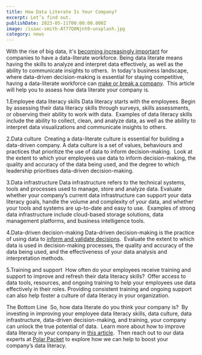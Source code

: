 ```yaml
---
title: How Data Literate Is Your Company?
excerpt: Let’s find out.
publishDate: 2023-05-11T00:00:00.000Z
image: /isaac-smith-AT77Q0Njnt0-unsplash.jpg
category: news
---
```


With the rise of big data, it's [becoming increasingly important](https://polarpacket.com/blog/5-reasons-why-data-analytics-is-important/) for companies to have a data-literate workforce. Being data literate means having the skills to analyze and interpret data effectively, as well as the ability to communicate insights to others. 
In today's business landscape, where data-driven decision-making is essential for staying competitive, having a data-literate workforce can [make or break a company](https://polarpacket.com/blog/why-is-data-literacy-important-for-businesses/). 
This article will help you to assess how data literate your company is. 

1.Employee data literacy skills
Data literacy starts with the employees. Begin by assessing their data literacy skills through surveys, skills assessments, or observing their ability to work with data. 
Examples of data literacy skills include the ability to collect, clean, and analyze data, as well as the ability to interpret data visualizations and communicate insights to others. 

2.Data culture 
Creating a data-literate culture is essential for building a data-driven company. A data culture is a set of values, behaviours and practices that prioritize the use of data to inform decision-making. 
Look at the extent to which your employees use data to inform decision-making, the quality and accuracy of the data being used, and the degree to which leadership prioritises data-driven decision-making. 

3.Data infrastructure
Data infrastructure refers to the technical systems, tools and processes used to manage, store and analyze data.
Evaluate whether your company’s current data infrastructure can support your data literacy goals, handle the volume and complexity of your data, and whether your tools and systems are up-to-date and easy to use. 
Examples of strong data infrastructure include cloud-based storage solutions, data management platforms, and business intelligence tools. 

4.Data-driven decision-making
Data-driven decision-making is the practice of using data to [inform and validate decisions](https://polarpacket.com/blog/how-is-data-analytics-applied-in-business/). 
Evaluate the extent to which data is used in decision-making processes, the quality and accuracy of the data being used, and the effectiveness of your data analysis and interpretation methods. 

5.Training and support 
How often do your employees receive training and support to improve and refresh their data literacy skills? 
Offer access to data tools, resources, and ongoing training to help your employees use data effectively in their roles. Providing consistent training and ongoing support can also help foster a culture of data literacy in your organization.

The Bottom Line 
So, how data literate do you think your company is? 
By investing in improving your employee data literacy skills, data culture, data infrastructure, data-driven decision-making, and training, your company can unlock the true potential of data. 
Learn more about how to improve data literacy in your company in [this article](https://polarpacket.com/blog/5-ways-to-improve-data-literacy-in-your-company/). 
Then reach out to our data experts at [Polar Packet](https://polarpacket.com/) to explore how we can help to boost your company’s data literacy.

